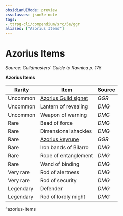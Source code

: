 ```yaml
---
obsidianUIMode: preview
cssclasses: json5e-note
tags:
- ttrpg-cli/compendium/src/5e/ggr
aliases: ["Azorius Items"]
---
```

# Azorius Items
*Source: Guildmasters' Guide to Ravnica p. 175* 

**Azorius Items**

| Rarity | Item | Source |
|--------|------|--------|
| Uncommon | [Azorius Guild signet](3-Mechanics/CLI/items/azorius-guild-signet-ggr.md) | *GGR* |
| Uncommon | Lantern of revealing | *DMG* |
| Uncommon | Weapon of warning | *DMG* |
| Rare | Bead of force | *DMG* |
| Rare | Dimensional shackles | *DMG* |
| Rare | [Azorius keyrune](3-Mechanics/CLI/items/azorius-keyrune-ggr.md) | *GGR* |
| Rare | Iron bands of Bilarro | *DMG* |
| Rare | Rope of entanglement | *DMG* |
| Rare | Wand of binding | *DMG* |
| Very rare | Rod of alertness | *DMG* |
| Very rare | Rod of security | *DMG* |
| Legendary | Defender | *DMG* |
| Legendary | Rod of lordly might | *DMG* |
^azorius-items